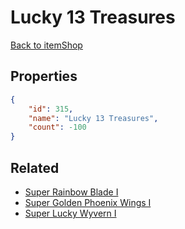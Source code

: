 # Lucky 13 Treasures

<no description available>

[Back to itemShop](../item-shops.md)

## Properties

```json
{
    "id": 315,
    "name": "Lucky 13 Treasures",
    "count": -100
}
```

## Related

- [Super Rainbow Blade I](../items/8945-super-rainbow-blade-i.md)
- [Super Golden Phoenix Wings I](../items/8946-super-golden-phoenix-wings-i.md)
- [Super Lucky Wyvern I](../items/8947-super-lucky-wyvern-i.md)

